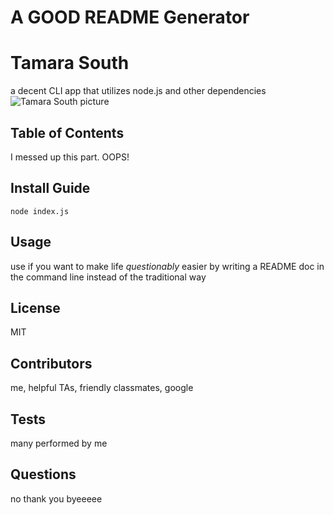 # A GOOD README Generator
# Tamara South
a decent CLI app that utilizes node.js and other dependencies 
![Tamara South picture](https://avatars2.githubusercontent.com/u/60523597?v=4)
## **Table of Contents** 
I messed up this part. OOPS!
## **Install Guide** 
```node index.js```
## **Usage** 
use if you want to make life *questionably* easier by writing a README doc in the command line instead of the traditional way
## **License** 
MIT
## **Contributors** 
me, helpful TAs, friendly classmates, google
## **Tests** 
many performed by me 
## **Questions**
no thank you byeeeee
